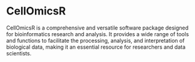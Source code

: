 # CellOmicsR
CellOmicsR is a comprehensive and versatile software package designed for bioinformatics research and analysis. It provides a wide range of tools and functions to facilitate the processing, analysis, and interpretation of biological data, making it an essential resource for researchers and data scientists.

